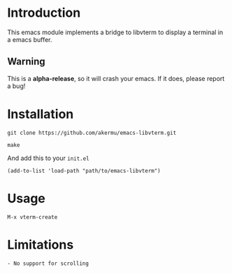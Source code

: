 # Introduction

This emacs module implements a bridge to libvterm to display a terminal in a
emacs buffer.

## Warning

This is a **alpha-release**, so it will crash your emacs. If it does, please
report a bug!

# Installation

```
git clone https://github.com/akermu/emacs-libvterm.git
```

```
make
```

And add this to your `init.el`

```
(add-to-list 'load-path "path/to/emacs-libvterm")
```

# Usage

```
M-x vterm-create
```

# Limitations

    - No support for scrolling
